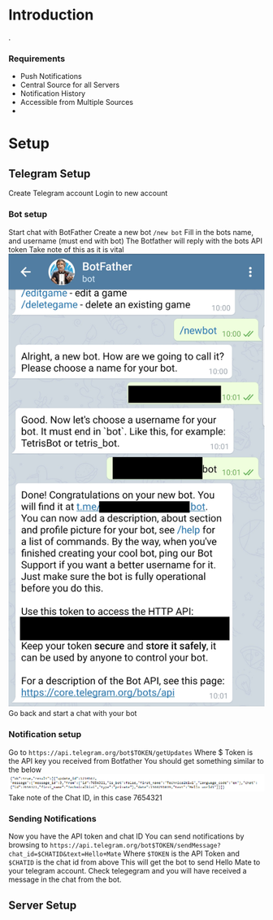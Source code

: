 # Introduction
.

### Requirements
- Push Notifications
- Central Source for all Servers
- Notification History
- Accessible from Multiple Sources
-

# Setup
## Telegram Setup
Create Telegram account
Login to new account
### Bot setup
Start chat with BotFather
Create a new bot `/new bot`
Fill in the bots name, and username (must end with bot)
The Botfather will reply with the bots API token
Take note of this as it is vital
![Botfather New bot](/images/botfather_botcreation.png)
Go back and start a chat with your bot
### Notification setup
Go to `https://api.telegram.org/bot$TOKEN/getUpdates`
Where $ Token is the API key you received from Botfather
You should get something similar to the below
![Telegram Get Update](images/telegram_bot_getupdate.png)
Take note of the Chat ID, in this case 7654321

### Sending Notifications
Now you have the API token and chat ID
You can send notifications by browsing to
`https://api.telegram.org/bot$TOKEN/sendMessage?chat_id=$CHATID&text=Hello+Mate`
Where `$TOKEN` is the API Token and `$CHATID` is the chat id from above
This will get the bot to send Hello Mate to your telegram account.
Check telegegram and you will have received a message in the chat from the bot.

## Server Setup
